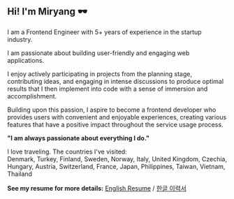 ## Hi! I'm Miryang 🕶️
I am a Frontend Engineer with 5+ years of experience in the startup industry.

I am passionate about building user-friendly and engaging web applications.

I enjoy actively participating in projects from the planning stage, contributing ideas, and engaging in intense discussions to produce optimal results that I then implement into code with a sense of immersion and accomplishment.

Building upon this passion, I aspire to become a frontend developer who provides users with convenient and enjoyable experiences, creating various features that have a positive impact throughout the service usage process.

**"I am always passionate about everything I do."**

I love traveling. The countries I've visited:  
Denmark, Turkey, Finland, Sweden, Norway, Italy, United Kingdom, Czechia, Hungary, Austria, Switzerland, France, Japan, Philippines, Taiwan, Vietnam, Thailand

**See my resume for more details:** [English Resume](https://read.cv/miryang) / [한글 이력서](https://miryang.dev/resume)


